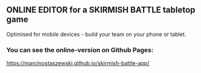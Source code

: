 ## ONLINE EDITOR for a SKIRMISH BATTLE tabletop game
Optimised for mobile devices - build your team on your phone or tablet.

### You can see the online-version on Github Pages:
https://marcinostaszewski.github.io/skirmish-battle-app/


